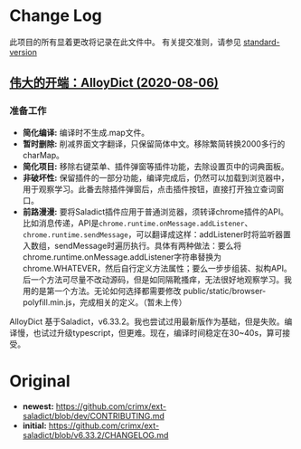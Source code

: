 # Change Log

此项目的所有显着更改将记录在此文件中。 有关提交准则，请参见 [standard-version](https://github.com/conventional-changelog/standard-version)

<a name="AlloyDict"></a>
## [伟大的开端：AlloyDict (2020-08-06)](https://github.com/name/repo-name/compare/v6.33.0...v6.33.1) 
### 准备工作
* **简化编译:**  编译时不生成.map文件。
* **暂时删除:**  削减界面文字翻译，只保留简体中文。移除繁简转换2000多行的charMap。
* **简化项目:**  移除右键菜单、插件弹窗等插件功能，去除设置页中的词典面板。
* **非破坏性:** 保留插件的一部分功能，编译完成后，仍然可以加载到浏览器中，用于观察学习。此番去除插件弹窗后，点击插件按钮，直接打开独立查词窗口。
* **前路漫漫:** 要将Saladict插件应用于普通浏览器，须转译chrome插件的API。比如消息传递，API是`chrome.runtime.onMessage.addListener`、`chrome.runtime.sendMessage`，可以翻译成这样：addListener时将监听器置入数组，sendMessage时遍历执行。具体有两种做法：要么将chrome.runtime.onMessage.addListener字符串替换为chrome.WHATEVER，然后自行定义方法属性；要么一步步组装、拟构API。后一个方法可尽量不改动源码，但是如同隔靴搔痒，无法很好地观察学习。我用的是第一个方法。无论如何选择都需要修改 public/static/browser-polyfill.min.js，完成相关的定义。（暂未上传） 

AlloyDict 基于Saladict，v6.33.2。我也尝试过用最新版作为基础，但是失败。编译慢，也试过升级typescript，但更难。现在，编译时间稳定在30~40s，算可接受。 


# Original
* **newest:** https://github.com/crimx/ext-saladict/blob/dev/CONTRIBUTING.md  
* **initial:** https://github.com/crimx/ext-saladict/blob/v6.33.2/CHANGELOG.md  
